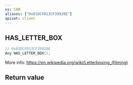 ```yaml
---
ns: CAM
aliases: ["0x81DCFD13CF39920E"]
apiset: client
---
```

## HAS_LETTER_BOX

```c
// 0x81DCFD13CF39920E
Any HAS_LETTER_BOX();
```

More info: https://en.wikipedia.org/wiki/Letterboxing_(filming)


## Return value

